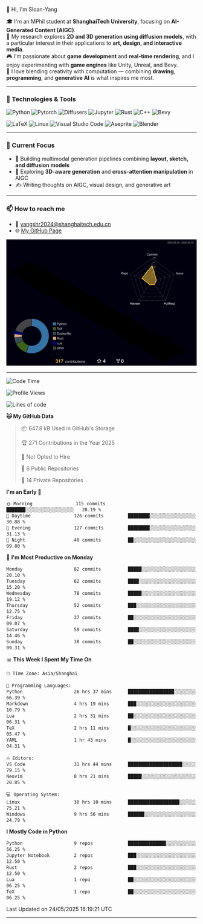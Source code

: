 👋 Hi, I'm Sloan-Yang

🎓 I'm an MPhil student at **ShanghaiTech University**, focusing on **AI-Generated Content (AIGC)**.  
🧠 My research explores **2D and 3D generation using diffusion models**, with a particular interest in their applications to **art, design, and interactive media**.  
🎮 I'm passionate about **game development** and **real-time rendering**, and I enjoy experimenting with **game engines** like Unity, Unreal, and Bevy.  
🎨 I love blending creativity with computation — combining **drawing**, **programming**, and **generative AI** is what inspires me most.

---

### 🧰 Technologies & Tools

![Python](https://img.shields.io/badge/python-%233776AB.svg?style=for-the-badge&logo=python&logoColor=white)
![Pytorch](https://img.shields.io/badge/pytorch-%23EE4C2C.svg?style=for-the-badge&logo=pytorch&logoColor=white)
![Diffusers](https://img.shields.io/badge/diffusers-HuggingFace-yellow?style=for-the-badge&logo=huggingface&logoColor=black)
![Jupyter](https://img.shields.io/badge/Jupyter-%23F37626.svg?style=for-the-badge&logo=Jupyter&logoColor=white)
![Rust](https://img.shields.io/badge/Rust-%23000000.svg?style=for-the-badge&logo=rust&logoColor=white)
![C++](https://img.shields.io/badge/C++-%2300599C.svg?style=for-the-badge&logo=c%2B%2B&logoColor=white)
![Bevy](https://img.shields.io/badge/Bevy-000000.svg?style=for-the-badge&logo=bevy&logoColor=white)

![LaTeX](https://img.shields.io/badge/LaTeX-47A141?style=for-the-badge&logo=latex&logoColor=white)
![Linux](https://img.shields.io/badge/Linux-FCC624?style=for-the-badge&logo=linux&logoColor=black)
![Visual Studio Code](https://img.shields.io/badge/VSCode-0078d7.svg?style=for-the-badge&logo=visual-studio-code&logoColor=white)
![Aseprite](https://img.shields.io/badge/Aseprite-FFFFFF?style=for-the-badge&logo=Aseprite&logoColor=%237D929E)
![Blender](https://img.shields.io/badge/Blender-F5792A?style=for-the-badge&logo=blender&logoColor=white)

---

### 🔭 Current Focus

- 🎨 Building multimodal generation pipelines combining **layout, sketch, and diffusion models**
- 🧪 Exploring **3D-aware generation** and **cross-attention manipulation** in AIGC
- ✍️ Writing thoughts on AIGC, visual design, and generative art

---

### 📫 How to reach me

- 📧 <a href="mailto:yangshr2024@shanghaitech.edu.cn">yangshr2024@shanghaitech.edu.cn</a>
- 🌐 [My GitHub Page](https://sloan-yang.github.io)  



![3D Profile](https://raw.githubusercontent.com/Sloan-Yang/Sloan-Yang/main/profile-3d-contrib/profile-night-rainbow.svg)

---


<!--START_SECTION:waka-->
![Code Time](http://img.shields.io/badge/Code%20Time-112%20hrs%2038%20mins-blue)

![Profile Views](http://img.shields.io/badge/Profile%20Views-177-blue)

![Lines of code](https://img.shields.io/badge/From%20Hello%20World%20I%27ve%20Written-1.9%20million%20lines%20of%20code-blue)

**🐱 My GitHub Data** 

> 📦 647.8 kB Used in GitHub's Storage 
 > 
> 🏆 271 Contributions in the Year 2025
 > 
> 🚫 Not Opted to Hire
 > 
> 📜 6 Public Repositories 
 > 
> 🔑 14 Private Repositories 
 > 
**I'm an Early 🐤** 

```text
🌞 Morning                115 commits         ███████░░░░░░░░░░░░░░░░░░   28.19 % 
🌆 Daytime                126 commits         ████████░░░░░░░░░░░░░░░░░   30.88 % 
🌃 Evening                127 commits         ████████░░░░░░░░░░░░░░░░░   31.13 % 
🌙 Night                  40 commits          ██░░░░░░░░░░░░░░░░░░░░░░░   09.80 % 
```
📅 **I'm Most Productive on Monday** 

```text
Monday                   82 commits          █████░░░░░░░░░░░░░░░░░░░░   20.10 % 
Tuesday                  62 commits          ████░░░░░░░░░░░░░░░░░░░░░   15.20 % 
Wednesday                78 commits          █████░░░░░░░░░░░░░░░░░░░░   19.12 % 
Thursday                 52 commits          ███░░░░░░░░░░░░░░░░░░░░░░   12.75 % 
Friday                   37 commits          ██░░░░░░░░░░░░░░░░░░░░░░░   09.07 % 
Saturday                 59 commits          ████░░░░░░░░░░░░░░░░░░░░░   14.46 % 
Sunday                   38 commits          ██░░░░░░░░░░░░░░░░░░░░░░░   09.31 % 
```


📊 **This Week I Spent My Time On** 

```text
🕑︎ Time Zone: Asia/Shanghai

💬 Programming Languages: 
Python                   26 hrs 37 mins      █████████████████░░░░░░░░   66.39 % 
Markdown                 4 hrs 19 mins       ███░░░░░░░░░░░░░░░░░░░░░░   10.79 % 
Lua                      2 hrs 31 mins       ██░░░░░░░░░░░░░░░░░░░░░░░   06.31 % 
TeX                      2 hrs 11 mins       █░░░░░░░░░░░░░░░░░░░░░░░░   05.47 % 
YAML                     1 hr 43 mins        █░░░░░░░░░░░░░░░░░░░░░░░░   04.31 % 

🔥 Editors: 
VS Code                  31 hrs 44 mins      ████████████████████░░░░░   79.15 % 
Neovim                   8 hrs 21 mins       █████░░░░░░░░░░░░░░░░░░░░   20.85 % 

💻 Operating System: 
Linux                    30 hrs 10 mins      ███████████████████░░░░░░   75.21 % 
Windows                  9 hrs 56 mins       ██████░░░░░░░░░░░░░░░░░░░   24.79 % 
```

**I Mostly Code in Python** 

```text
Python                   9 repos             ██████████████░░░░░░░░░░░   56.25 % 
Jupyter Notebook         2 repos             ███░░░░░░░░░░░░░░░░░░░░░░   12.50 % 
Rust                     2 repos             ███░░░░░░░░░░░░░░░░░░░░░░   12.50 % 
Lua                      1 repo              ██░░░░░░░░░░░░░░░░░░░░░░░   06.25 % 
TeX                      1 repo              ██░░░░░░░░░░░░░░░░░░░░░░░   06.25 % 
```




 Last Updated on 24/05/2025 16:19:21 UTC
<!--END_SECTION:waka-->

---





